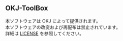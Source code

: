 ## OKJ-ToolBox
本ソフトウェアは OKJ によって提供されます。  
本ソフトウェアの改変および再配布は禁止されています。  
詳細は [LICENSE](./LICENSE) を参照してください。
